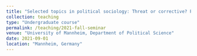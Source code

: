 ```yaml
---
title: "Selected topics in political sociology: Threat or corrective? Populism and democracy in an international comparative perspective (Seminar, taught in German, Fall 2021)"
collection: teaching
type: "Undergraduate course"
permalink: /teaching/2021-fall-seminar
venue: "University of Mannheim, Department of Political Science"
date: 2021-09-01
location: "Mannheim, Germany"
---
```

